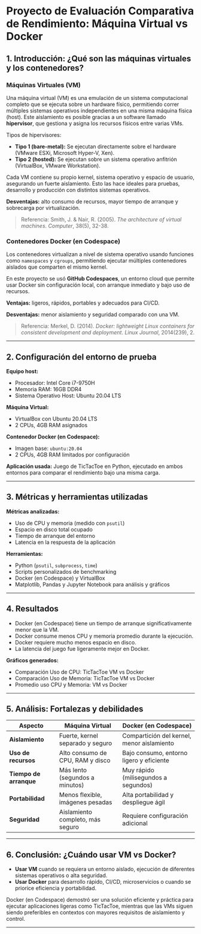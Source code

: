 # Proyecto de Evaluación Comparativa de Rendimiento: Máquina Virtual vs Docker 

## 1. Introducción: ¿Qué son las máquinas virtuales y los contenedores?

### Máquinas Virtuales (VM)

Una máquina virtual (VM) es una emulación de un sistema computacional completo que se ejecuta sobre un hardware físico, permitiendo correr múltiples sistemas operativos independientes en una misma máquina física (host). Este aislamiento es posible gracias a un software llamado **hipervisor**, que gestiona y asigna los recursos físicos entre varias VMs.

Tipos de hipervisores:

- **Tipo 1 (bare-metal):** Se ejecutan directamente sobre el hardware (VMware ESXi, Microsoft Hyper-V, Xen).
- **Tipo 2 (hosted):** Se ejecutan sobre un sistema operativo anfitrión (VirtualBox, VMware Workstation).

Cada VM contiene su propio kernel, sistema operativo y espacio de usuario, asegurando un fuerte aislamiento. Esto las hace ideales para pruebas, desarrollo y producción con distintos sistemas operativos.

**Desventajas:** alto consumo de recursos, mayor tiempo de arranque y sobrecarga por virtualización.

> Referencia: Smith, J. & Nair, R. (2005). *The architecture of virtual machines*. *Computer*, 38(5), 32-38.

### Contenedores Docker (en Codespace)

Los contenedores virtualizan a nivel de sistema operativo usando funciones como `namespaces` y `cgroups`, permitiendo ejecutar múltiples contenedores aislados que comparten el mismo kernel.

En este proyecto se usó **GitHub Codespaces**, un entorno cloud que permite usar Docker sin configuración local, con arranque inmediato y bajo uso de recursos.

**Ventajas:** ligeros, rápidos, portables y adecuados para CI/CD.

**Desventajas:** menor aislamiento y seguridad comparado con una VM.

> Referencia: Merkel, D. (2014). *Docker: lightweight Linux containers for consistent development and deployment*. *Linux Journal*, 2014(239), 2.

---

## 2. Configuración del entorno de prueba

**Equipo host:**

- Procesador: Intel Core i7-9750H  
- Memoria RAM: 16GB DDR4  
- Sistema Operativo Host: Ubuntu 20.04 LTS  

**Máquina Virtual:**

- VirtualBox con Ubuntu 20.04 LTS  
- 2 CPUs, 4GB RAM asignados  

**Contenedor Docker (en Codespace):**

- Imagen base: `ubuntu:20.04`  
- 2 CPUs, 4GB RAM limitados por configuración  

**Aplicación usada:** Juego de TicTacToe en Python, ejecutado en ambos entornos para comparar el rendimiento bajo una misma carga.

---

## 3. Métricas y herramientas utilizadas

**Métricas analizadas:**

- Uso de CPU y memoria (medido con `psutil`)
- Espacio en disco total ocupado
- Tiempo de arranque del entorno
- Latencia en la respuesta de la aplicación

**Herramientas:**

- Python (`psutil`, `subprocess`, `time`)
- Scripts personalizados de benchmarking
- Docker (en Codespace) y VirtualBox
- Matplotlib, Pandas y Jupyter Notebook para análisis y gráficos

---

## 4. Resultados

- Docker (en Codespace) tiene un tiempo de arranque significativamente menor que la VM.
- Docker consume menos CPU y memoria promedio durante la ejecución.
- Docker requiere mucho menos espacio en disco.
- La latencia del juego fue ligeramente mejor en Docker.

**Gráficos generados:**

- Comparación Uso de CPU: TicTacToe VM vs Docker  
- Comparación Uso de Memoria: TicTacToe VM vs Docker  
- Promedio uso CPU y Memoria: VM vs Docker  

---

## 5. Análisis: Fortalezas y debilidades

| Aspecto              | Máquina Virtual                        | Docker (en Codespace)                          |
|----------------------|----------------------------------------|------------------------------------------------|
| **Aislamiento**      | Fuerte, kernel separado y seguro       | Compartición del kernel, menor aislamiento     |
| **Uso de recursos**  | Alto consumo de CPU, RAM y disco       | Bajo consumo, entorno ligero y eficiente       |
| **Tiempo de arranque** | Más lento (segundos a minutos)         | Muy rápido (milisegundos a segundos)           |
| **Portabilidad**     | Menos flexible, imágenes pesadas       | Alta portabilidad y despliegue ágil            |
| **Seguridad**        | Aislamiento completo, más seguro       | Requiere configuración adicional               |

---

## 6. Conclusión: ¿Cuándo usar VM vs Docker?

- **Usar VM** cuando se requiera un entorno aislado, ejecución de diferentes sistemas operativos o alta seguridad.
- **Usar Docker** para desarrollo rápido, CI/CD, microservicios o cuando se priorice eficiencia y portabilidad.

Docker (en Codespace) demostró ser una solución eficiente y práctica para ejecutar aplicaciones ligeras como TicTacToe, mientras que las VMs siguen siendo preferibles en contextos con mayores requisitos de aislamiento y control.

---
